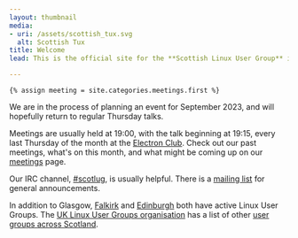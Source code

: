 ```yaml
---
layout: thumbnail
media:
- uri: /assets/scottish_tux.svg
  alt: Scottish Tux
title: Welcome
lead: This is the official site for the **Scottish Linux User Group** in Glasgow.

---
```

    {% assign meeting = site.categories.meetings.first %}
<!-- /* comment out until august 2023 */ 
The next meeting, **[{{ meeting.title }}]({{ meeting.url }})**, is on {{ meeting.date | date: "%A, %-d %B" }}.
-->
We are in the process of planning an event for September 2023, and will hopefully return to regular Thursday talks.

Meetings are usually held at 19:00, with the talk beginning at 19:15, every last Thursday of the month at the [Electron Club][].  Check out our past meetings, what's on this month, and what might be coming up on our [meetings](/meetings) page.

Our IRC channel, [#scotlug][], is usually helpful.  There is a [mailing list][] for general announcements.

In addition to Glasgow, [Falkirk][] and [Edinburgh][] both have active Linux User Groups.  The [UK Linux User Groups organisation][] has a list of other [user groups across Scotland][].

[Electron Club]: http://www.electronclub.org/doku.php?id=welcome#where_to_find_us
[#scotlug]: https://web.libera.chat/#scotlug
[mailing list]: http://mailman.lug.org.uk/mailman/listinfo/scottish
[Falkirk]: https://plus.google.com/115476628113417487323
[Edinburgh]: http://www.edlug.org.uk/
[UK Linux User Groups organisation]: https://lug.org.uk/
[user groups across Scotland]: https://lug.org.uk/lugs/Scotland
[Registration and more information is available here]: https://2015.spaceappschallenge.org/location/glasgow/
